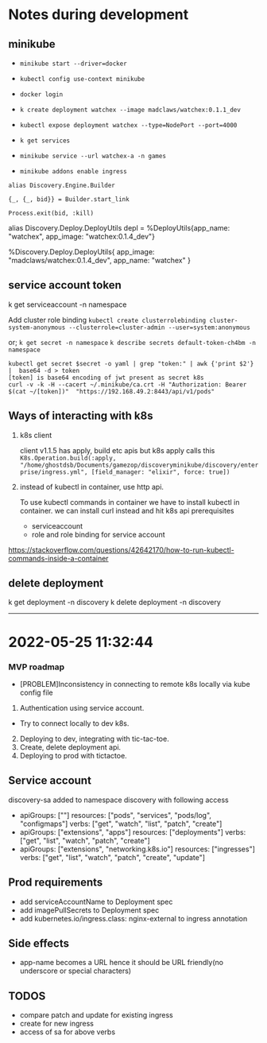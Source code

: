 # Notes during development

## minikube

- `minikube start --driver=docker`
- `kubectl config use-context minikube`
- `docker login`
- `k create deployment watchex --image madclaws/watchex:0.1.1_dev`


- `kubectl expose deployment watchex --type=NodePort --port=4000`
- `k get services`

- `minikube service --url watchex-a -n games`

- `minikube addons enable ingress `

```
alias Discovery.Engine.Builder

{_, {_, bid}} = Builder.start_link

Process.exit(bid, :kill)
```

alias Discovery.Deploy.DeployUtils
depl = %DeployUtils{app_name: "watchex", app_image: "watchex:0.1.4_dev"}

%Discovery.Deploy.DeployUtils{
  app_image: "madclaws/watchex:0.1.4_dev",
  app_name: "watchex"
} 

## service account token

k get serviceaccount -n namespace

Add cluster role binding
`kubectl create clusterrolebinding cluster-system-anonymous --clusterrole=cluster-admin --user=system:anonymous`


or;
`k get secret -n namespace`
`k describe secrets default-token-ch4bm -n namespace`

```
kubectl get secret $secret -o yaml | grep "token:" | awk {'print $2'} |  base64 -d > token
[token] is base64 encoding of jwt present as secret k8s
curl -v -k -H --cacert ~/.minikube/ca.crt -H "Authorization: Bearer $(cat ~/[token])"  "https://192.168.49.2:8443/api/v1/pods" 
```
## Ways of interacting with k8s 

1. k8s client 
  
    client v1.1.5 has apply, build etc apis but
    k8s apply calls this  `K8s.Operation.build(:apply, "/home/ghostdsb/Documents/gamezop/discoveryminikube/discovery/enterprise/ingress.yml", [field_manager: "elixir", force: true])`

2. instead of kubectl in container, use http api.
  
    To use kubectl commands in container we have to install kubectl in container.
    we can install curl instead and hit k8s api
    prerequisites
      - serviceaccount
      - role and role binding for service account
    

https://stackoverflow.com/questions/42642170/how-to-run-kubectl-commands-inside-a-container

## delete deployment

 k get deployment -n discovery
 k delete deployment <name> -n discovery

 ---

# 2022-05-25 11:32:44

### MVP roadmap

- [PROBLEM]Inconsistency in connecting to remote k8s locally via kube config file

1. Authentication using service account.
  - Try to connect locally to dev k8s.
2. Deploying to dev, integrating with tic-tac-toe.
3. Create, delete deployment api.
4. Deploying to prod with tictactoe.

## Service account

  discovery-sa added to namespace discovery with following access
  - apiGroups: [""]
    resources: ["pods", "services", "pods/log", "configmaps"]
    verbs: ["get", "watch", "list", "patch", "create"]
  - apiGroups: ["extensions", "apps"]
    resources: ["deployments"]
    verbs: ["get", "list", "watch", "patch", "create"]
  - apiGroups: ["extensions", "networking.k8s.io"]
    resources: ["ingresses"]
    verbs: ["get", "list", "watch", "patch", "create", "update"]

## Prod requirements

  - add serviceAccountName to Deployment spec
  - add imagePullSecrets to Deployment spec
  - add kubernetes.io/ingress.class: nginx-external to ingress annotation

## Side effects

  - app-name becomes a URL hence it should be URL friendly(no underscore or special characters) 

## TODOS

  - compare patch and update for existing ingress
  - create for new ingress
  - access of sa for above verbs


